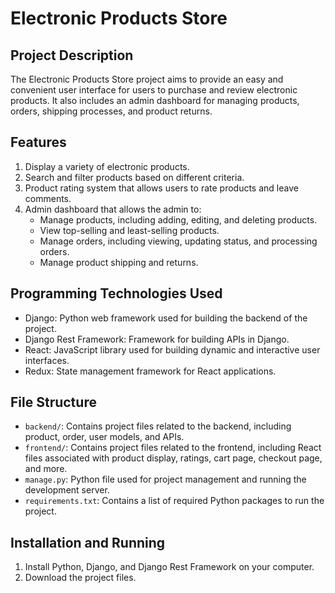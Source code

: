 # Electronic Products Store

## Project Description
The Electronic Products Store project aims to provide an easy and convenient user interface for users to purchase and review electronic products. It also includes an admin dashboard for managing products, orders, shipping processes, and product returns.

## Features
1. Display a variety of electronic products.
2. Search and filter products based on different criteria.
3. Product rating system that allows users to rate products and leave comments.
4. Admin dashboard that allows the admin to:
   - Manage products, including adding, editing, and deleting products.
   - View top-selling and least-selling products.
   - Manage orders, including viewing, updating status, and processing orders.
   - Manage product shipping and returns.

## Programming Technologies Used
- Django: Python web framework used for building the backend of the project.
- Django Rest Framework: Framework for building APIs in Django.
- React: JavaScript library used for building dynamic and interactive user interfaces.
- Redux: State management framework for React applications.

## File Structure
- `backend/`: Contains project files related to the backend, including product, order, user models, and APIs.
- `frontend/`: Contains project files related to the frontend, including React files associated with product display, ratings, cart page, checkout page, and more.
- `manage.py`: Python file used for project management and running the development server.
- `requirements.txt`: Contains a list of required Python packages to run the project.

## Installation and Running
1. Install Python, Django, and Django Rest Framework on your computer.
3. Download the project files.
